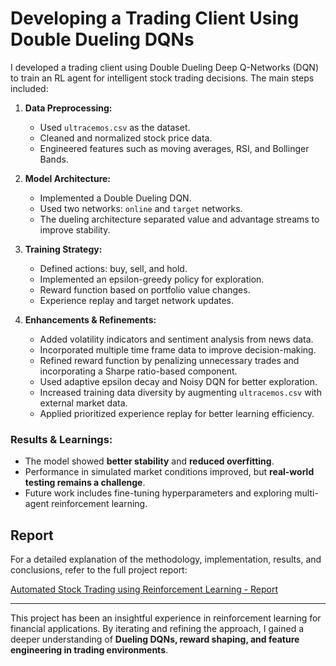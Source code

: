 # Developing a Trading Client Using Double Dueling DQNs

I developed a trading client using Double Dueling Deep Q-Networks (DQN) to train an RL agent for intelligent stock trading decisions. The main steps included:

1. **Data Preprocessing:**
   - Used `ultracemos.csv` as the dataset.
   - Cleaned and normalized stock price data.
   - Engineered features such as moving averages, RSI, and Bollinger Bands.

2. **Model Architecture:**
   - Implemented a Double Dueling DQN.
   - Used two networks: `online` and `target` networks.
   - The dueling architecture separated value and advantage streams to improve stability.

3. **Training Strategy:**
   - Defined actions: buy, sell, and hold.
   - Implemented an epsilon-greedy policy for exploration.
   - Reward function based on portfolio value changes.
   - Experience replay and target network updates.

4. **Enhancements & Refinements:**
   - Added volatility indicators and sentiment analysis from news data.
   - Incorporated multiple time frame data to improve decision-making.
   - Refined reward function by penalizing unnecessary trades and incorporating a Sharpe ratio-based component.
   - Used adaptive epsilon decay and Noisy DQN for better exploration.
   - Increased training data diversity by augmenting `ultracemos.csv` with external market data.
   - Applied prioritized experience replay for better learning efficiency.

### Results & Learnings:
- The model showed **better stability** and **reduced overfitting**.
- Performance in simulated market conditions improved, but **real-world testing remains a challenge**.
- Future work includes fine-tuning hyperparameters and exploring multi-agent reinforcement learning.


## Report
For a detailed explanation of the methodology, implementation, results, and conclusions, refer to the full project report:

[Automated Stock Trading using Reinforcement Learning - Report](https://www.overleaf.com/read/pqhbmqbxsdks#32b6d0)

---
This project has been an insightful experience in reinforcement learning for financial applications. By iterating and refining the approach, I gained a deeper understanding of **Dueling DQNs, reward shaping, and feature engineering in trading environments**.

